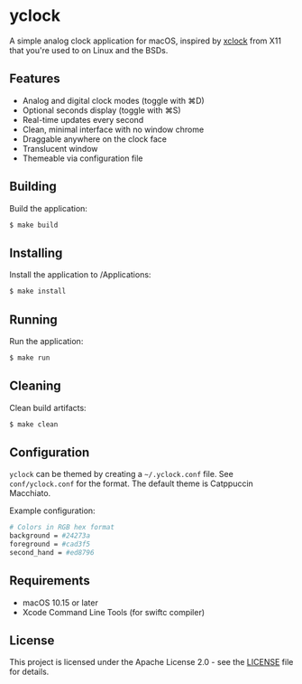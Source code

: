 # yclock

A simple analog clock application for macOS, inspired by
[xclock](https://www.x.org/releases/X11R7.6/doc/man/man1/xclock.1.xhtml)
from X11 that you're used to on Linux and the BSDs.

## Features

- Analog and digital clock modes (toggle with ⌘D)
- Optional seconds display (toggle with ⌘S)
- Real-time updates every second
- Clean, minimal interface with no window chrome
- Draggable anywhere on the clock face
- Translucent window
- Themeable via configuration file

## Building

Build the application:
```bash
$ make build
```

## Installing

Install the application to /Applications:
```bash
$ make install
```

## Running

Run the application:
```bash
$ make run
```

## Cleaning

Clean build artifacts:
```bash
$ make clean
```

## Configuration

`yclock` can be themed by creating a `~/.yclock.conf` file. See
`conf/yclock.conf` for the format. The default theme is Catppuccin
Macchiato.

Example configuration:
```perl
# Colors in RGB hex format
background = #24273a
foreground = #cad3f5
second_hand = #ed8796
```

## Requirements

- macOS 10.15 or later
- Xcode Command Line Tools (for swiftc compiler)

## License

This project is licensed under the Apache License 2.0 - see the
[LICENSE](LICENSE) file for details.

